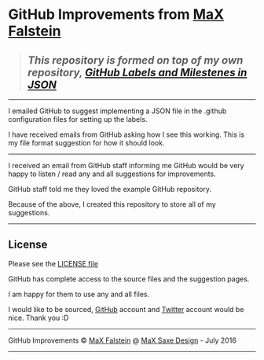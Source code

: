 # GitHub Improvements from [MaX Falstein](https://twitter.com/MaX_MSD)

> ## *This repository is formed on top of my own repository, [GitHub Labels and Milestenes in JSON](https://github.com/MaXwellFalstein/GitHub-Labels-Milestones-JSON)*

---

I emailed GitHub to suggest implementing a JSON file in the .github configuration files for setting up the labels.

I have received emails from GitHub asking how I see this working. This is my file format suggestion for how it should look.

---

I received an email from GitHub staff informing me GitHub would be very happy to listen / read any and all suggestions for improvements.

GitHub staff told me they loved the example GitHub repository.

Because of the above, I created this repository to store all of my suggestions.

---

## License

Please see the [LICENSE file](https://github.com/MaXwellFalstein/GitHub-Improvements//blob/master/LICENSE)

GitHub has complete access to the source files and the suggestion pages.

I am happy for them to use any and all files.

I would like to be sourced, [GitHub](https://github.com/MaXwellFalstein) account and [Twitter](https://twitter.com/MaX_MSD) account would be nice. Thank you :D

---

GitHub Improvements &copy; [MaX Falstein](https://twitter.com/MaX_MSD) @ [MaX Saxe Design](http://maxsaxedesign.co.uk) - July 2016

---
